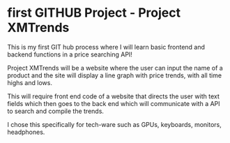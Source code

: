 # first GITHUB Project - Project XMTrends 
This is my first GIT hub process where I will learn basic frontend and backend functions in a price searching API!

Project XMTrends will be a website where the user can input the name of a product and the site will display a line
graph with price trends, with all time highs and lows.

This will require front end code of a website that directs the user with text fields which then goes to the back
end which will communicate with a API to search and compile the trends.

I chose this specifically for tech-ware such as GPUs, keyboards, monitors, headphones.

